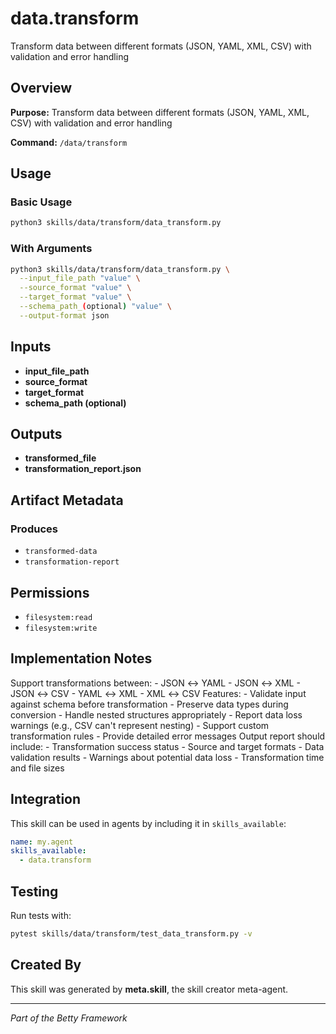 # data.transform

Transform data between different formats (JSON, YAML, XML, CSV) with validation and error handling

## Overview

**Purpose:** Transform data between different formats (JSON, YAML, XML, CSV) with validation and error handling

**Command:** `/data/transform`

## Usage

### Basic Usage

```bash
python3 skills/data/transform/data_transform.py
```

### With Arguments

```bash
python3 skills/data/transform/data_transform.py \
  --input_file_path "value" \
  --source_format "value" \
  --target_format "value" \
  --schema_path_(optional) "value" \
  --output-format json
```

## Inputs

- **input_file_path**
- **source_format**
- **target_format**
- **schema_path (optional)**

## Outputs

- **transformed_file**
- **transformation_report.json**

## Artifact Metadata

### Produces

- `transformed-data`
- `transformation-report`

## Permissions

- `filesystem:read`
- `filesystem:write`

## Implementation Notes

Support transformations between: - JSON ↔ YAML - JSON ↔ XML - JSON ↔ CSV - YAML ↔ XML - XML ↔ CSV Features: - Validate input against schema before transformation - Preserve data types during conversion - Handle nested structures appropriately - Report data loss warnings (e.g., CSV can't represent nesting) - Support custom transformation rules - Provide detailed error messages Output report should include: - Transformation success status - Source and target formats - Data validation results - Warnings about potential data loss - Transformation time and file sizes

## Integration

This skill can be used in agents by including it in `skills_available`:

```yaml
name: my.agent
skills_available:
  - data.transform
```

## Testing

Run tests with:

```bash
pytest skills/data/transform/test_data_transform.py -v
```

## Created By

This skill was generated by **meta.skill**, the skill creator meta-agent.

---

*Part of the Betty Framework*
